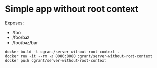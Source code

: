 # Simple app without root context


Exposes:
- /foo
- /foo/baz
- /foo/baz/bar



```
docker build -t cgrant/server-without-root-context .
docker run -it --rm -p 8080:8080 cgrant/server-without-root-context
docker push cgrant/server-without-root-context
```